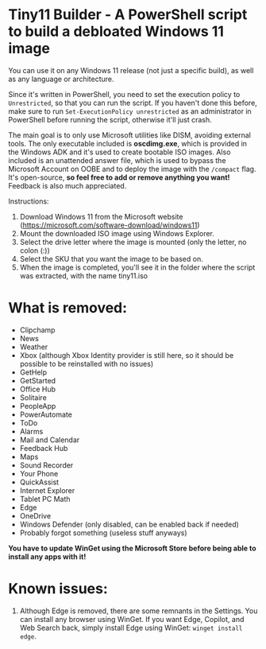 # Tiny11 Builder - A PowerShell script to build a debloated Windows 11 image

You can use it on any Windows 11 release (not just a specific build), as well as any language or architecture.

Since it's written in PowerShell, you need to set the execution policy to `Unrestricted`, so that you can run the script.
If you haven't done this before, make sure to run `Set-ExecutionPolicy unrestricted` as an administrator in PowerShell before running the script, otherwise it'll just crash.

The main goal is to only use Microsoft utilities like DISM, avoiding external tools.
The only executable included is **oscdimg.exe**, which is provided in the Windows ADK and it's used to create bootable ISO images.
Also included is an unattended answer file, which is used to bypass the Microsoft Account on OOBE and to deploy the image with the `/compact` flag.
It's open-source, **so feel free to add or remove anything you want!** Feedback is also much appreciated.

Instructions:

1. Download Windows 11 from the Microsoft website (<https://microsoft.com/software-download/windows11>)
2. Mount the downloaded ISO image using Windows Explorer.
3. Select the drive letter where the image is mounted (only the letter, no colon (:))
4. Select the SKU that you want the image to be based on.
5. When the image is completed, you'll see it in the folder where the script was extracted, with the name tiny11.iso

# What is removed:

- Clipchamp
- News
- Weather
- Xbox (although Xbox Identity provider is still here, so it should be possible to be reinstalled with no issues)
- GetHelp
- GetStarted
- Office Hub
- Solitaire
- PeopleApp
- PowerAutomate
- ToDo
- Alarms
- Mail and Calendar
- Feedback Hub
- Maps
- Sound Recorder
- Your Phone
- QuickAssist
- Internet Explorer
- Tablet PC Math
- Edge
- OneDrive
- Windows Defender (only disabled, can be enabled back if needed)
- Probably forgot something (useless stuff anyways)

**You have to update WinGet using the Microsoft Store before being able to install any apps with it!**

# Known issues:

1. Although Edge is removed, there are some remnants in the Settings.
You can install any browser using WinGet.
If you want Edge, Copilot, and Web Search back, simply install Edge using WinGet: `winget install edge`.
